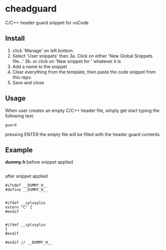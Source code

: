 # cheadguard
C/C++ header guard snippet for vsCode

## Install

1. click 'Manage' on left bottom.
2. Select 'User snippets' then
3a. Click on either 'New Global Snippets file...'
3b. or click on 'New snippet for <project>' whatever it is
4. Add a name to the snippet
5. Clear everything from the template, then paste the code snippet from this repo.
6. Save and close


## Usage
When user creates an empty C/C++ header file, simply get start typing the following text:

  ```guard```

pressing ENTER the empty file will be filled with the header guard contents.

## Example

**dummy.h** before snippet applied
```

```

after snippet applied
```
#ifndef __DUMMY_H__
#define __DUMMY_H__


#ifdef __cplusplus
extern "C" {
#endif


#ifdef __cplusplus
}
#endif

#endif // __DUMMY_H__
```
